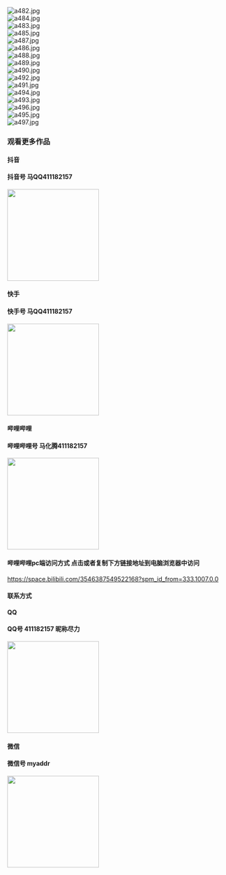  <img src='https://img.alicdn.com/imgextra/i2/1658540494/O1CN01zSTft21FWIbbAIWfi_!!1658540494.jpg' alt='a482.jpg' /></br> 
 <img src='https://img.alicdn.com/imgextra/i1/1658540494/O1CN01bFfNLB1FWIbbAIOMY_!!1658540494.jpg' alt='a484.jpg' /></br> 
 <img src='https://img.alicdn.com/imgextra/i1/1658540494/O1CN01rP3Zn31FWIbatKXe3_!!1658540494.jpg' alt='a483.jpg' /></br> 
 <img src='https://img.alicdn.com/imgextra/i2/1658540494/O1CN01QvC1xf1FWIbTTWi0d_!!1658540494.jpg' alt='a485.jpg' /></br> 
 <img src='https://img.alicdn.com/imgextra/i2/1658540494/O1CN0177tliV1FWIbXyVTrL_!!1658540494.jpg' alt='a487.jpg' /></br> 
 <img src='https://img.alicdn.com/imgextra/i4/1658540494/O1CN01mXzWp51FWIbd1nEjI_!!1658540494.jpg' alt='a486.jpg' /></br> 
 <img src='https://img.alicdn.com/imgextra/i2/1658540494/O1CN01areas51FWIbd1jcCk_!!1658540494.jpg' alt='a488.jpg' /></br> 
 <img src='https://img.alicdn.com/imgextra/i4/1658540494/O1CN01GHF6G41FWIbfhtfhh_!!1658540494.jpg' alt='a489.jpg' /></br> 
 <img src='https://img.alicdn.com/imgextra/i1/1658540494/O1CN01fFav6l1FWIbdAcenJ_!!1658540494.jpg' alt='a490.jpg' /></br> 
 <img src='https://img.alicdn.com/imgextra/i3/1658540494/O1CN01eiWwZh1FWIbayvkuo_!!1658540494.jpg' alt='a492.jpg' /></br> 
 <img src='https://img.alicdn.com/imgextra/i2/1658540494/O1CN01jfUTsb1FWIbca3aPw_!!1658540494.jpg' alt='a491.jpg' /></br> 
 <img src='https://img.alicdn.com/imgextra/i4/1658540494/O1CN014S65zY1FWIbatL94L_!!1658540494.jpg' alt='a494.jpg' /></br> 
 <img src='https://img.alicdn.com/imgextra/i4/1658540494/O1CN01KVltZe1FWIbf3ZaKr_!!1658540494.jpg' alt='a493.jpg' /></br> 
 <img src='https://img.alicdn.com/imgextra/i3/1658540494/O1CN01KbOKCY1FWIbeIrL0R_!!1658540494.jpg' alt='a496.jpg' /></br> 
 <img src='https://img.alicdn.com/imgextra/i2/1658540494/O1CN01CbU5Ho1FWIbeIu5SO_!!1658540494.jpg' alt='a495.jpg' /></br> 
 <img src='https://img.alicdn.com/imgextra/i3/1658540494/O1CN01r45dHe1FWIbblOy5U_!!1658540494.jpg' alt='a497.jpg' /></br>

### 观看更多作品

#### 抖音
#### 抖音号  马QQ411182157
<img src="https://gitee.com/QQ411182157/mingpian/raw/master/douyin.png" width="210px">

#### 快手
#### 快手号  马QQ411182157

<img src="https://gitee.com/QQ411182157/mingpian/raw/master/kuaishou.jpg" width="210px">

#### 哔哩哔哩
#### 哔哩哔哩号  马化腾411182157

<img src="https://gitee.com/QQ411182157/mingpian/raw/master/bili.png" width="210px">

#### 哔哩哔哩pc端访问方式 点击或者复制下方链接地址到电脑浏览器中访问

https://space.bilibili.com/3546387549522168?spm_id_from=333.1007.0.0


#### 联系方式
#### QQ
#### QQ号 411182157 昵称尽力

<img src="https://gitee.com/QQ411182157/mingpian/raw/master/qq.jpg" width="210px">

#### 微信
#### 微信号 myaddr

<img src="https://gitee.com/QQ411182157/mingpian/raw/master/weixin.png" width="210px">
